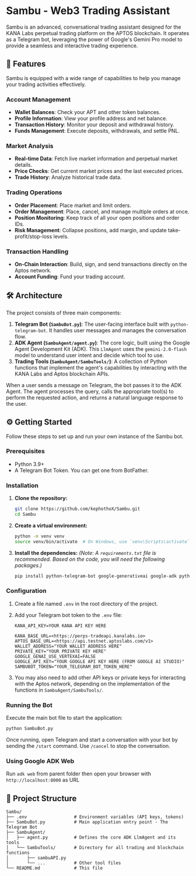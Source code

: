 # Sambu - Web3 Trading Assistant

Sambu is an advanced, conversational trading assistant designed for the KANA Labs perpetual trading platform on the APTOS blockchain. It operates as a Telegram bot, leveraging the power of Google's Gemini Pro model to provide a seamless and interactive trading experience.

## 🚀 Features

Sambu is equipped with a wide range of capabilities to help you manage your trading activities effectively.

### Account Management

- **Wallet Balances**: Check your APT and other token balances.
- **Profile Information**: View your profile address and net balance.
- **Transaction History**: Monitor your deposit and withdrawal history.
- **Funds Management**: Execute deposits, withdrawals, and settle PNL.

### Market Analysis

- **Real-time Data**: Fetch live market information and perpetual market details.
- **Price Checks**: Get current market prices and the last executed prices.
- **Trade History**: Analyze historical trade data.

### Trading Operations

- **Order Placement**: Place market and limit orders.
- **Order Management**: Place, cancel, and manage multiple orders at once.
- **Position Monitoring**: Keep track of all your open positions and order IDs.
- **Risk Management**: Collapse positions, add margin, and update take-profit/stop-loss levels.

### Transaction Handling

- **On-Chain Interaction**: Build, sign, and send transactions directly on the Aptos network.
- **Account Funding**: Fund your trading account.

## 🛠️ Architecture

The project consists of three main components:

1. **Telegram Bot (`SambuBot.py`)**: The user-facing interface built with `python-telegram-bot`. It handles user messages and manages the conversation flow.
2. **ADK Agent (`SambuAgent/agent.py`)**: The core logic, built using the Google Agent Development Kit (ADK). This `LlmAgent` uses the `gemini-2.0-flash` model to understand user intent and decide which tool to use.
3. **Trading Tools (`SambuAgent/SambuTools/`)**: A collection of Python functions that implement the agent's capabilities by interacting with the KANA Labs and Aptos blockchain APIs.

When a user sends a message on Telegram, the bot passes it to the ADK Agent. The agent processes the query, calls the appropriate tool(s) to perform the requested action, and returns a natural language response to the user.

## ⚙️ Getting Started

Follow these steps to set up and run your own instance of the Sambu bot.

### Prerequisites

- Python 3.9+
- A Telegram Bot Token. You can get one from BotFather.

### Installation

1. **Clone the repository:**

    ```sh
    git clone https://github.com/kephothoX/Sambu.git
    cd Sambu
    ```

2. **Create a virtual environment:**

    ```sh
    python -m venv venv
    source venv/bin/activate  # On Windows, use `venv\Scripts\activate`
    ```

3. **Install the dependencies:**
    *(Note: A `requirements.txt` file is recommended. Based on the code, you will need the following packages.)*

    ```sh
    pip install python-telegram-bot google-generativeai google-adk python-dotenv uvicorn
    ```

### Configuration

1. Create a file named `.env` in the root directory of the project.
2. Add your Telegram bot token to the `.env` file:

    ```
    KANA_API_KEY=YOUR KANA API KEY HERE

    KANA_BASE_URL=<https://perps-tradeapi.kanalabs.io>
    APTOS_BASE_URL=<https://api.testnet.aptoslabs.com/v1>
    WALLET_ADDRESS="YOUR WALLET ADDRESS HERE"
    PRIVATE_KEY="YOUR PRIVATE KEY HERE"
    GOOGLE_GENAI_USE_VERTEXAI=FALSE
    GOOGLE_API_KEY="YOUR GOOGLE API KEY HERE (FROM GOOGLE AI STUDIO)"
    SAMBUBOT_TOKEN="YOUR_TELEGRAM_BOT_TOKEN_HERE"

    ```

3. You may also need to add other API keys or private keys for interacting with the Aptos network, depending on the implementation of the functions in `SambuAgent/SambuTools/`.

### Running the Bot

Execute the main bot file to start the application:

```sh
python SambuBot.py
```

Once running, open Telegram and start a conversation with your bot by sending the `/start` command.
Use `/cancel` to stop the conversation.

### Using Google ADK Web

Run `adk web` from parent folder then open your browser with `http://localhost:8000` as URL

## 📂 Project Structure

```
Sambu/
├── .env                  # Environment variables (API keys, tokens)
├── SambuBot.py           # Main application entry point - The Telegram Bot
├── SambuAgent/
│   ├── agent.py          # Defines the core ADK LlmAgent and its tools
│   └── SambuTools/       # Directory for all trading and blockchain functions
│       ├── sambuAPI.py
│       └── ...           # Other tool files
└── README.md             # This file
```
